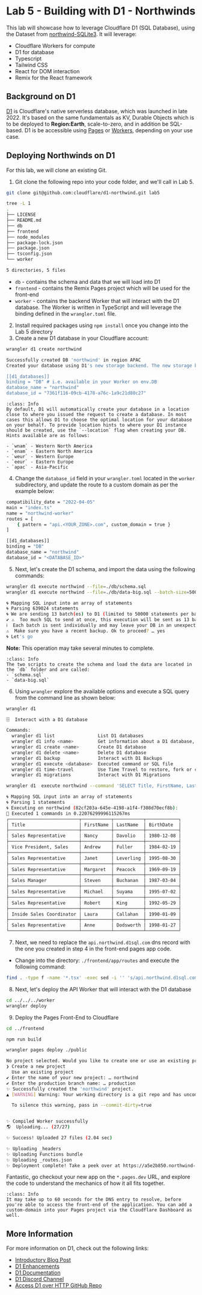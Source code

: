 # Lab 5 - Building with D1 - Northwinds

This lab will showcase how to leverage Cloudflare D1 (SQL Database), using the Dataset from [northwind-SQLite3](https://github.com/jpwhite3/northwind-SQLite3). It will leverage:

- Cloudflare Workers for compute
- D1 for database
- Typescript 
- Tailwind CSS
- React for DOM interaction
- Remix for the React framework

## Background on D1

[D1](https://developers.cloudflare.com/d1/) is Cloudflare's native serverless database, which was launched in late 2022. It's based on the same fundamentals as KV, Durable Objects which is to be deployed to **Region:Earth**, scale-to-zero, and in addition be SQL-based. D1 is be accessible using [Pages](https://developers.cloudflare.com/pages/) or [Workers](https://developers.cloudflare.com/workers/), depending on your use case.  


## Deploying Northwinds on D1

For this lab, we will clone an existing Git. 

1. Git clone the following repo into your code folder, and we'll call in Lab 5. 

```bash
git clone git@github.com:cloudflare/d1-northwind.git lab5
```

```bash
tree -L 1
.
├── LICENSE
├── README.md
├── db
├── frontend
├── node_modules
├── package-lock.json
├── package.json
├── tsconfig.json
└── worker

5 directories, 5 files
```

- `db` - contains the schema and data that we will load into D1
- `frontend` - contains the Remix Pages project which will be used for the front-end
- `worker` - contains the backend Worker that will interact with the D1 database. The Worker is written in TypeScript and will leverage the binding defined in the `wrangler.toml` file.


2. Install required packages using `npm install` once you change into the Lab 5 directory
3. Create a new D1 database in your Cloudflare account:

```bash
wrangler d1 create northwind

Successfully created DB 'northwind' in region APAC
Created your database using D1's new storage backend. The new storage backend is not yet recommended for production workloads, but backs up your data via point-in-time restore.

[[d1_databases]]
binding = "DB" # i.e. available in your Worker on env.DB
database_name = "northwind"
database_id = "7361f116-09cb-4178-a76c-1a9c21d80c27"
```

```{admonition} Data location
:class: Info
By default, D1 will automatically create your database in a location close to where you issued the request to create a database. In most cases this allows D1 to choose the optimal location for your database on your behalf. To provide location hints to where your D1 instance should be created, use the `--location` flag when creating your DB. Hints available are as follows:

- `wnam` - Western North America
- `enam` - Eastern North America
- `weur` - Western Europe
- `eeur` - Eastern Europe
- `apac` - Asia-Pacific
```

4. Change the `database_id` field in your `wrangler.toml` located in the `worker` subdirectory, and update the route to a custom domain as per the example below:

```bash
compatibility_date = "2022-04-05"
main = "index.ts"
name = "northwind-worker"
routes = [
	{ pattern = "api.<YOUR_ZONE>.com", custom_domain = true }
]

[[d1_databases]]
binding = "DB"
database_name = "northwind"
database_id = "<DATABASE_ID>"

```

5. Next, let's create the D1 schema, and import the data using the following commands:

```bash
wrangler d1 execute northwind --file=./db/schema.sql
wrangler d1 execute northwind --file=./db/data-big.sql --batch-size=50000

🌀 Mapping SQL input into an array of statements
🌀 Parsing 639024 statements
🌀 We are sending 13 batch(es) to D1 (limited to 50000 statements per batch. Use --batch-size to override.)
✔ ⚠️  Too much SQL to send at once, this execution will be sent as 13 batches.
ℹ️  Each batch is sent individually and may leave your DB in an unexpected state if a later batch fails.
⚠️  Make sure you have a recent backup. Ok to proceed? … yes
🌀 Let's go
```

**Note:** This operation may take several minutes to complete.

```{admonition} Importing data into D1
:class: Info
The two scripts to create the schema and load the data are located in the `db` folder and are called:
- `schema.sql`
- `data-big.sql`
```

6. Using `wrangler` explore the available options and execute a SQL query from the command line as shown below:

```bash
wrangler d1

🗄  Interact with a D1 database

Commands:
  wrangler d1 list                List D1 databases
  wrangler d1 info <name>         Get information about a D1 database, including the current database size and state.
  wrangler d1 create <name>       Create D1 database
  wrangler d1 delete <name>       Delete D1 database
  wrangler d1 backup              Interact with D1 Backups
  wrangler d1 execute <database>  Executed command or SQL file
  wrangler d1 time-travel         Use Time Travel to restore, fork or copy a database at a specific point-in-time.
  wrangler d1 migrations          Interact with D1 Migrations
  ```

```bash
wrangler d1  execute northwind --command 'SELECT Title, FirstName, LastName, BirthDate from Employee'

🌀 Mapping SQL input into an array of statements
🌀 Parsing 1 statements
🌀 Executing on northwind (82cf203a-645e-4198-a1f4-f308d70ecf8b):
🚣 Executed 1 commands in 0.22076299996115267ms
┌──────────────────────────┬───────────┬───────────┬────────────┐
│ Title                    │ FirstName │ LastName  │ BirthDate  │
├──────────────────────────┼───────────┼───────────┼────────────┤
│ Sales Representative     │ Nancy     │ Davolio   │ 1980-12-08 │
├──────────────────────────┼───────────┼───────────┼────────────┤
│ Vice President, Sales    │ Andrew    │ Fuller    │ 1984-02-19 │
├──────────────────────────┼───────────┼───────────┼────────────┤
│ Sales Representative     │ Janet     │ Leverling │ 1995-08-30 │
├──────────────────────────┼───────────┼───────────┼────────────┤
│ Sales Representative     │ Margaret  │ Peacock   │ 1969-09-19 │
├──────────────────────────┼───────────┼───────────┼────────────┤
│ Sales Manager            │ Steven    │ Buchanan  │ 1987-03-04 │
├──────────────────────────┼───────────┼───────────┼────────────┤
│ Sales Representative     │ Michael   │ Suyama    │ 1995-07-02 │
├──────────────────────────┼───────────┼───────────┼────────────┤
│ Sales Representative     │ Robert    │ King      │ 1992-05-29 │
├──────────────────────────┼───────────┼───────────┼────────────┤
│ Inside Sales Coordinator │ Laura     │ Callahan  │ 1990-01-09 │
├──────────────────────────┼───────────┼───────────┼────────────┤
│ Sales Representative     │ Anne      │ Dodsworth │ 1998-01-27 │
└──────────────────────────┴───────────┴───────────┴────────────┘
```

7. Next, we need to replace the `api.northwind.d1sql.com` dns record with the one you created in step 4 in the front-end pages app code. 

- Change into the directory: `./frontend/app/routes` and execute the following command:

```bash
find . -type f -name '*.tsx' -exec sed -i '' 's/api.northwind.d1sql.com/api.<YOUR_ZONE>.com/g' {} \;
```

8. Next, let's deploy the API Worker that will interact with the D1 database

```bash
cd ../../../worker
wrangler deploy
```
9. Deploy the Pages Front-End to Cloudflare

```bash
cd ../frontend

npm run build

wrangler pages deploy ./public

No project selected. Would you like to create one or use an existing project?
❯ Create a new project
  Use an existing project
✔ Enter the name of your new project: … northwind
✔ Enter the production branch name: … production
✨ Successfully created the 'northwind' project.
▲ [WARNING] Warning: Your working directory is a git repo and has uncommitted changes

  To silence this warning, pass in --commit-dirty=true


✨ Compiled Worker successfully
🌎  Uploading... (27/27)

✨ Success! Uploaded 27 files (2.04 sec)

✨ Uploading _headers
✨ Uploading Functions bundle
✨ Uploading _routes.json
✨ Deployment complete! Take a peek over at https://a5e2b850.northwind-gfp.pages.dev
```

Fantastic, go checkout your new app on the `*.pages.dev` URL, and explore the code to understand the mechanics of how it all fits together. 

```{admonition} Pages DNS Entry
:class: Info
It may take up to 60 seconds for the DNS entry to resolve, before you're able to access the front-end of the application. You can add a custom-domain into your Pages project via the Cloudflare Dashboard as well. 
```

## More Information

For more information on D1, check out the following links:

- [Introductory Blog Post](https://blog.cloudflare.com/d1-open-alpha/)
- [D1 Enhancements](https://blog.cloudflare.com/d1-turning-it-up-to-11/)
- [D1 Documentation](https://developers.cloudflare.com/d1/)
- [D1 Discord Channel](https://discord.com/channels/595317990191398933/992060581832032316)
- [Access D1 over HTTP GitHub Repo](https://github.com/elithrar/http-api-d1-example)